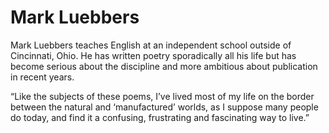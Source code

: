 # Mark Luebbers

Mark Luebbers teaches English at an independent school outside of Cincinnati, Ohio. He has written poetry sporadically all his life but has become serious about the discipline and more ambitious about publication in recent years.

“Like the subjects of these poems, I’ve lived most of my life on the border between the natural and ‘manufactured’ worlds, as I suppose many people do today, and find it a confusing, frustrating and fascinating way to live.”